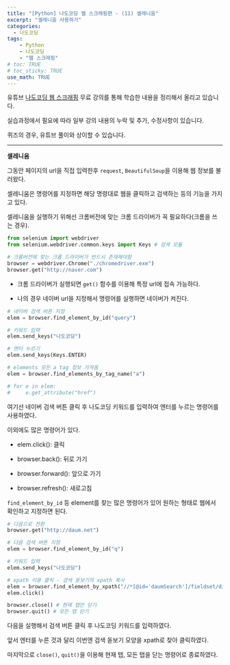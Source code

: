 ```yaml
---
title: "[Python] 나도코딩 웹 스크래핑편 - (11) 셀레니움"
excerpt: "셀레니움 사용하기"
categories: 
  - 나도코딩
tags: 
    - Python
    - 나도코딩
    - "웹 스크래핑"
# toc: TRUE
# toc_sticky: TRUE
use_math: TRUE
---
```


유튜브 [나도코딩 웹 스크래핑](https://www.youtube.com/watch?v=yQ20jZwDjTE&t=17499s) 무료 강의를 통해 학습한 내용을 정리해서 올리고 있습니다.

실습과정에서 필요에 따라 일부 강의 내용의 누락 및 추가, 수정사항이 있습니다.

퀴즈의 경우, 유튜브 풀이와 상이할 수 있습니다.

---


**셀레니움**

그동안 페이지의 url을 직접 입력한후 `request`, `BeautifulSoup`을 이용해 웹 정보를 불러왔다.

셀레니움은 명령어를 지정하면 해당 명령대로 웹을 클릭하고 검색하는 등의 기능을 가지고 있다.

셀레니움을 실행하기 위해선 크롬버전에 맞는 크롬 드라이버가 꼭 필요하다(크롬을 쓰는 경우).


```python
from selenium import webdriver
from selenium.webdriver.common.keys import Keys # 검색 모듈

# 크롬버전에 맞는 크롬 드라이버가 반드시 존재해야함
browser = webdriver.Chrome("./chromedriver.exe")
browser.get("http://naver.com")
```

- 크롬 드라이버가 실행되면 `get()` 함수를 이용해 특정 url에 접속 가능하다.


- 나의 경우 네이버 url을 지정해서 명령어를 실행하면 네이버가 켜진다.


```python
# 네이버 검색 버튼 지정
elem = browser.find_element_by_id("query")

# 키워드 입력
elem.send_keys("나도코딩")

# 엔터 누르기
elem.send_keys(Keys.ENTER)

# elements 모든 a tag 정보 가져옴
elem = browser.find_elements_by_tag_name("a")

# for e in elem:
#     e.get_attribute("href")
```

여기선 네이버 검색 버튼 클릭 후 나도코딩 키워드를 입력하여 엔터를 누르는 명령어를 사용하였다.

이외에도 많은 명령어가 있다.

- elem.click(): 클릭


- browser.back(): 뒤로 가기


- browser.forward(): 앞으로 가기


- browser.refresh(): 새로고침

`find_element_by_id` 등 element를 찾는 많은 명령어가 있어 원하는 형태로 웹에서 확인하고 지정하면 된다.


```python
# 다음으로 전환
browser.get("http://daum.net")

# 다음 검색 버튼 지정
elem = browser.find_element_by_id("q")

# 키워드 입력
elem.send_keys("나도코딩")

# xpath 이용 클릭 - 검색 돋보기의 xpath 복사
elem = browser.find_element_by_xpath("//*[@id='daumSearch']/fieldset/div/div/button[2]")
elem.click()

browser.close() # 현재 탭만 닫기
browser.quit() # 모든 탭 닫기
```

다음을 실행해서 검색 버튼 클릭 후 나도코딩 키워드를 입력하였다.

앞서 엔터를 누른 것과 달리 이번엔 검색 돋보기 모양을 xpath로 찾아 클릭하였다.

마지막으로 `close()`, `quit()`을 이용해 현재 탭, 모든 탭을 닫는 명령어로 종료하였다.
